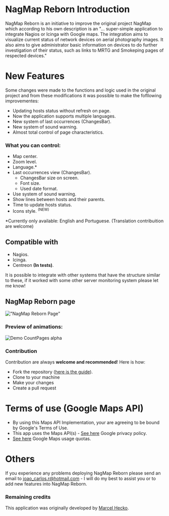 NagMap Reborn Introduction
=====
NagMap Reborn is an initiative to improve the original project NagMap which according to his own description is an "... super-simple application to integrate Nagios or Icinga with Google maps. The integration aims to visualize current status of network devices on aerial photography images. It also aims to give administrator basic information on devices to do further investigation of their status, such as links to MRTG and Smokeping pages of respected devices."

New Features
============
Some changes were made to the functions and logic used in the original project and from these modifications it was possible to make the fofllowing improvementes:

* Updating hosts status without refresh on page.
* Now the application supports multiple languages.
* New system of last occurrences (ChangesBar).
* New system of sound warning.
* Almost total control of page characteristics.

### What you can control:
* Map center.
* Zoom level.
* Language.*
* Last occurrences view (ChangesBar).
  * ChangesBar size on screen.
  * Font size.
  * Used date format.
* Use system of sound warning.
* Show lines between hosts and their parents.
* Time to update hosts status.
* Icons style. <sup>(NEW)</sup>

*Currently only available: English and Portuguese. (Translation contribuition are welcome)

## Compatible with
* Nagios.
* Icinga.
* Centreon **(In tests)**.

It is possible to integrate with other systems that have the structure similar to these, if it worked with some other server monitoring system please let me know!

## NagMap Reborn page

!["NagMap Reborn Page"](https://i.imgur.com/ETuH5vb.png "NagMap Reborn Page")

### Preview of animations:

![Demo CountPages alpha](https://i.imgur.com/sqwB6d8.gif)

### Contribution
Contribution are always **welcome and recommended**! Here is how:

- Fork the repository ([here is the guide](https://help.github.com/articles/fork-a-repo/)).
- Clone to your machine
- Make your changes
- Create a pull request

Terms of use (Google Maps API)
================================================================
* By using this Maps API Implementation, your are agreeing to be bound by Google's Terms of Use.
* This app uses the Maps API(s) - [See here](http://www.google.com/privacy.html) Google privacy policy.
* [See here](https://developers.google.com/maps/documentation/javascript/usage) Google Maps usage quotas.

Others
======
If you experience any problems deploying NagMap Reborn please send an email to joao_carlos.r@hotmail.com - I will do my best to assist you or to add new features into NagMap Reborn. 

### Remaining credits
This application was originally developed by [Marcel Hecko](https://github.com/hecko).
